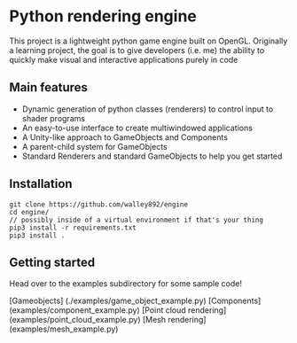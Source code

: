 # Python rendering engine

This project is a lightweight python game engine built on OpenGL.
Originally a learning project, the goal is to give developers (i.e. me) the ability to quickly make visual and interactive applications purely in code


## Main features

* Dynamic generation of python classes (renderers) to control input to shader programs
* An easy-to-use interface to create multiwindowed applications
* A Unity-like approach to GameObjects and Components
* A parent-child system for GameObjects
* Standard Renderers and standard GameObjects to help you get started

## Installation

```
git clone https://github.com/walley892/engine
cd engine/
// possibly inside of a virtual environment if that's your thing
pip3 install -r requirements.txt
pip3 install .
```

## Getting started

Head over to the examples subdirectory for some sample code!

[Gameobjects] (./examples/game_object_example.py)
[Components] (examples/component_example.py)
[Point cloud rendering] (examples/point_cloud_example.py)
[Mesh rendering] (examples/mesh_example.py)
